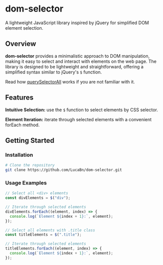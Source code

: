# dom-selector

A lightweight JavaScript library inspired by jQuery for simplified DOM element selection.

## Overview

**dom-selector** provides a minimalistic approach to DOM manipulation, making it easy to select and interact with elements on the web page. The library is designed to be lightweight and straightforward, offering a simplified syntax similar to jQuery's `$` function.

Read how [querySelectorAll](https://developer.mozilla.org/en-US/docs/Web/API/Document/querySelectorAll) works if you are not familiar with it.

## Features

**Intuitive Selection:** use the `$` function to select elements by CSS selector.

**Element Iteration:** iterate through selected elements with a convenient forEach method.

## Getting Started

### Installation

```bash
# Clone the repository
git clone https://github.com/LucaBn/dom-selector.git
```

### Usage Examples

```javascript
// Select all <div> elements
const divElements = $("div");

// Iterate through selected elements
divElements.forEach((element, index) => {
  console.log(`Element ${index + 1}:`, element);
});
```

```javascript
// Select all elements with .title class
const titleElements = $(".title");

// Iterate through selected elements
titleElements.forEach((element, index) => {
  console.log(`Element ${index + 1}:`, element);
});
```

